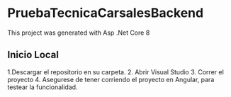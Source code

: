 # PruebaTecnicaCarsalesBackend

This project was generated with Asp .Net Core 8

## Inicio Local

1.Descargar el repositorio en su carpeta.
2. Abrir Visual Studio
3. Correr el proyecto
4. Asegurese de tener corriendo el proyecto en Angular, para testear la funcionalidad. 
